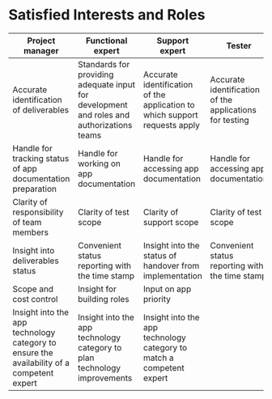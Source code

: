 # Satisfied Interests and Roles

|  Project manager                              |        Functional expert  |    Support expert     | Tester | Developer |
|-----------------------------------------------|---------------------------|----------------------|-----|--|
| Accurate identification of deliverables       | Standards for providing adequate input for development and roles and authorizations teams  | Accurate identification of the application to which support requests apply |  Accurate identification of the applications for testing |   |
| Handle for tracking status of app documentation preparation | Handle for working on app documentation | Handle for accessing app documentation |  Handle for accessing app documentation |  Handle for working on app technical documentation | 
| Clarity of responsibility of team members     |  Clarity of test scope    | Clarity of support scope | Clarity of test scope |     |
| Insight into deliverables status              |  Convenient status reporting with the time stamp | Insight into the  status of handover from implementation                    |  Convenient status reporting with the time stamp | |
| Scope and cost control                        |  Insight for building roles | Input on app priority |   |
| Insight into the app technology category to ensure the availability of a competent expert    |  Insight into the app technology category to plan technology improvements        | Insight into the app technology category to match a competent expert |   |
